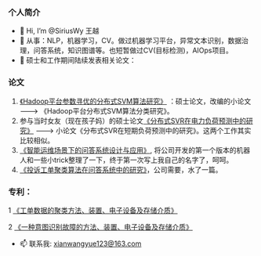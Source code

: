 ### 个人简介
- 👋 Hi, I’m @SiriusWy 王越
- 👀 从事：NLP，机器学习，CV。做过机器学习平台，异常文本识别，数据治理，问答系统，知识图谱等。也短暂做过CV(目标检测)，AIOps项目。
- 💞️ 硕士和工作期间陆续发表相关论文：

### 论文
1. [《Hadoop平台参数寻优的分布式SVM算法研究》](https://kns.cnki.net/kcms/detail/detail.aspx?dbcode=CMFD&dbname=CMFD201801&filename=1017853526.nh&uniplatform=NZKPT&v=CT7iJXFg-L16ZBk5VwsCidrThz8EVymEiXdeAXU7w2NiQkzBkUlKQUPaqVFqxPns) ：硕士论文，改编的小论文         ———> 《Hadoop平台分布式SVM算法分类研究》。
2. 参与当时女友（现在孩子妈）的硕士论文[《分布式SVR在电力负荷预测中的研究》](https://kns.cnki.net/kcms/detail/detail.aspx?dbcode=CMFD&dbname=CMFD201801&filename=1017853361.nh&uniplatform=NZKPT&v=DZ95hliKBweRFC5de_AqlfzeQ-fklHigXe1ijMIggl-r08tlRhbJuxz2zzQkvk2O)     ———>    小论文《分布式SVR在短期负荷预测中的研究》。这两个工作其实比较相似。
3. [《智能运维场景下的问答系统设计与应用》](https://kns.cnki.net/kcms/detail/detail.aspx?dbcode=CJFD&dbname=CJFDLAST2022&filename=DLXZ202208009&uniplatform=NZKPT&v=IFUK4IZLzpjl8cD04fjNtYqfqc_py8hx8YAVylWC8ox7HwAbqgTVBc7Gxoo0DPvf), 将公司开发的第一个版本的机器人和一些小trick整理了一下，终于第一次写上我自己的名字了，呵呵。
4. [《投诉工单聚类算法在问答系统中的研究》](https://kns.cnki.net/kcms/detail/detail.aspx?dbcode=CJFD&dbname=CJFDLAST2022&filename=DZRU202209051&uniplatform=NZKPT&v=EIiuf4RA871mERanLODxOLFrovbYnJ-1gSv3t80yC1WqCxOyjkwGNLpOZ-BkY-Sd)，公司需要，水了一篇。

### 专利：
1 [《工单数据的聚类方法、装置、电子设备及存储介质》](https://patents.qizhidao.com/search/detail/b9b26c005838af84e0983946fe01ba5f?orderColumn=undefined&orderType=undefined&filter=&tab=0&from=simple&businessSource=%E6%9F%A5%E4%B8%93%E5%88%A9-%E6%90%9C%E7%B4%A2%E7%BB%93%E6%9E%9C%E5%88%97%E8%A1%A8-%E6%90%9C%E7%B4%A2%E6%9B%B4%E5%A4%9A&statement=%E5%8C%97%E4%BA%AC%E5%AE%9D%E5%85%B0%E5%BE%B7%E8%BD%AF%E4%BB%B6%E8%82%A1%E4%BB%BD%E6%9C%89%E9%99%90%E5%85%AC%E5%8F%B8&patentName=%E5%B7%A5%E5%8D%95%E6%95%B0%E6%8D%AE%E7%9A%84%E8%81%9A%E7%B1%BB%E6%96%B9%E6%B3%95%E3%80%81%E8%A3%85%E7%BD%AE%E3%80%81%E7%94%B5%E5%AD%90%E8%AE%BE%E5%A4%87%E5%8F%8A%E5%AD%98%E5%82%A8%E4%BB%8B%E8%B4%A8&rightSidebar=false&simpleMode=1&sortType=2&leftTabVal=0&rightTabVal=3)

2 [《一种意图识别故障的方法、装置、电子设备及存储介质》](https://patents.qizhidao.com/search/detail/5939b595eafad7ff5c95403ad22f3f47?orderColumn=undefined&orderType=undefined&filter=&tab=0&from=simple&businessSource=%E6%9F%A5%E4%B8%93%E5%88%A9-%E6%90%9C%E7%B4%A2%E7%BB%93%E6%9E%9C%E5%88%97%E8%A1%A8-%E6%90%9C%E7%B4%A2%E6%9B%B4%E5%A4%9A&statement=%E5%8C%97%E4%BA%AC%E5%AE%9D%E5%85%B0%E5%BE%B7%E8%BD%AF%E4%BB%B6%E8%82%A1%E4%BB%BD%E6%9C%89%E9%99%90%E5%85%AC%E5%8F%B8&patentName=%E4%B8%80%E7%A7%8D%E6%84%8F%E5%9B%BE%E8%AF%86%E5%88%AB%E6%95%85%E9%9A%9C%E7%9A%84%E6%96%B9%E6%B3%95%E3%80%81%E8%A3%85%E7%BD%AE%E3%80%81%E7%94%B5%E5%AD%90%E8%AE%BE%E5%A4%87%E5%8F%8A%E5%AD%98%E5%82%A8%E4%BB%8B%E8%B4%A8&rightSidebar=false&simpleMode=1&sortType=2&leftTabVal=0&rightTabVal=3)


- 📫 联系我: xianwangyue123@163.com

<!---
SiriusWy/SiriusWy is a ✨ special ✨ repository because its `README.md` (this file) appears on your GitHub profile.
You can click the Preview link to take a look at your changes.
--->
